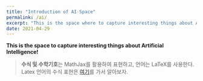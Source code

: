 ```yaml
---
title: "Introduction of AI Space"
permalink: /ai/
excerpt: "This is the space where to capture interesting things about Artificial Intelligence!"
date: 2021-04-29
---
```



**This is the space to capture interesting things about Artificial Intelligence!**
<br>

> **수식 및 수학기호**는 MathJax를 활용하여 표현하고, 언어는 LaTeX를 사용한다.<br>
> Latex 언어의 수식 표현은 [여기](https://www.codecogs.com/latex/eqneditor.php)를 가서 알아보자.<br>


